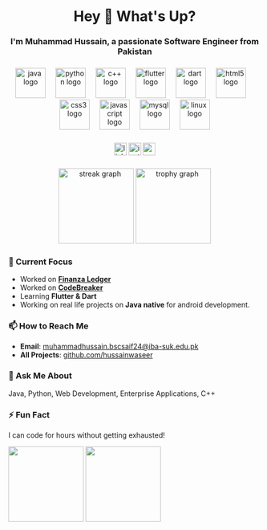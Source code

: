 <h1 align="center">Hey 👋 What's Up?</h1>
<h3 align="center">I'm Muhammad Hussain, a passionate Software Engineer from Pakistan</h3>

###

<div align="center">
  <img src="https://skillicons.dev/icons?i=java" height="60" alt="java logo" />
  <img width="12" />
  <img src="https://skillicons.dev/icons?i=py" height="60" alt="python logo" />
  <img width="12" />
  <img src="https://skillicons.dev/icons?i=cpp" height="60" alt="c++ logo" />
  <img width="12" />
  <img src="https://skillicons.dev/icons?i=flutter" height="60" alt="flutter logo" />
  <img width="12" />
  <img src="https://skillicons.dev/icons?i=dart" height="60" alt="dart logo" />
  <img width="12" />
  <img src="https://skillicons.dev/icons?i=html" height="60" alt="html5 logo" />
  <img width="12" />
  <img src="https://skillicons.dev/icons?i=css" height="60" alt="css3 logo" />
  <img width="12" />
  <img src="https://skillicons.dev/icons?i=js" height="60" alt="javascript logo" />
  <img width="12" />
  <img src="https://skillicons.dev/icons?i=mysql" height="60" alt="mysql logo" />
  <img width="12" />
  <img src="https://skillicons.dev/icons?i=linux" height="60" alt="linux logo" />
</div>

###

<div align="center">
  <img src="https://img.shields.io/static/v1?message=LinkedIn&logo=linkedin&label=&color=0077B5&logoColor=white&labelColor=&style=for-the-badge" height="25" alt="linkedin logo" />
  <img src="https://img.shields.io/static/v1?message=Instagram&logo=instagram&label=&color=E4405F&logoColor=white&labelColor=&style=for-the-badge" height="25" alt="instagram logo" />
  <img src="https://img.shields.io/static/v1?message=Gmail&logo=gmail&label=&color=D14836&logoColor=white&labelColor=&style=for-the-badge" height="25" alt="gmail logo" />
</div>

###

<div align="center">
  <img src="https://streak-stats.demolab.com?user=hussainwaseer&locale=en&mode=daily&theme=dracula&hide_border=false&border_radius=5" height="150" alt="streak graph" />
  <img src="https://github-profile-trophy.vercel.app?username=hussainwaseer&theme=dracula&column=-1&row=1&margin-w=8&margin-h=8&no-bg=false&no-frame=false" height="150" alt="trophy graph" />
</div>

###

### 🔭 Current Focus  
- Worked on **[Finanza Ledger](https://github.com/hussainwaseer/Finanza-ledger)**
- Worked on **[CodeBreaker](https://github.com/hussainwaseer/CodeBreaker)**
- Learning **Flutter & Dart**
- Working on real life projects on **Java native** for android development.

### 📫 How to Reach Me  
- **Email**: muhammadhussain.bscsaif24@iba-suk.edu.pk  
- **All Projects**: [github.com/hussainwaseer](https://github.com/hussainwaseer)  

### 💬 Ask Me About  
Java, Python, Web Development, Enterprise Applications, C++  

### ⚡ Fun Fact  
I can code for hours without getting exhausted!  

  <div>
  <img src="https://github-readme-stats.vercel.app/api?username=hussainwaseer&show_icons=true&theme=radical" height="150"/> 
  <img src="https://github-readme-stats.vercel.app/api/top-langs/?username=hussainwaseer&layout=compact&theme=radical" height="150"/>
</div>
